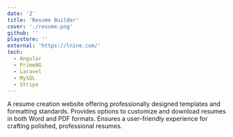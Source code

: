 ```yaml
---
date: '2'
title: 'Resume Builder'
cover: './resume.png'
github: ''
playstore: ''
external: 'https://lnine.com/'
tech:
  - Angular
  - PrimeNG
  - Laravel
  - MySQL
  - Stripe
---
```


A resume creation website offering professionally designed templates and formatting standards. Provides options to customize and download resumes in both Word and PDF formats. Ensures a user-friendly experience for crafting polished, professional resumes.

